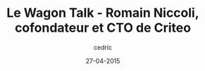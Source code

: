 ---
layout: video
title: "Le Wagon Talk - Romain Niccoli, cofondateur et CTO de Criteo"
youtube_slug: "y-hnoSlvTlQ"
date: 27-04-2015
author: cedric
labels:
  - talk
pushed: true
thumbnail: 2015-04-27-video-talk-criteo.jpg
description: "Après s'être plongé très jeune dans une multitude de langages de programmation, Romain Niccoli a débuté sa carrière au sein de la firme de Richmond avant de revenir à Paris en 2005 pour cofonder Criteo en compagnie de Franck Le Ouay et Jean-Baptiste Rudelle. Après de multiples pivots (algorithme de recommandation de CV, de biens culturels, widgets...) Criteo se lance dans la publicité en ligne et propose d'optimiser les recommandations personnalisées sur des inventaires d'espaces publicitaires ultra-ciblés. Pour plus de détails sur l'histoire de cette pépite française, lancez la vidéo ci-dessus !"
---